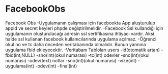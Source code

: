 FacebookObs
===========

Facebook Obs
-Uygulamanın çalışması için facebookta App aluşturulup appid ve secret keyleri phpde değiştirilmelidir.
-Facebook Ssl kullandığı için uygulamanın oluşturulacağı adresin ssl sertifikasına ihtiyacı vardır. Aksi halde ssl kullanan facebook kullanıcılarında uygulama açılmaz.
-Öğrenci okul no ve tc daha önceden veritabanında olmalıdır. Bunun yannına uygulama fbid ekleyecektir.
-Veritabanı Tabloları
users
-id(otomatik artan)
-fbid(int,NULL)
-sno(int)(okul numarası)
-tc(int)
odevler
-sno(int)(okul numarası)
-odev(text)
notlar
-sno(int)(okul numarası)
-vize(int)
-uygulama(int)
-odev(int)
-final(int)
